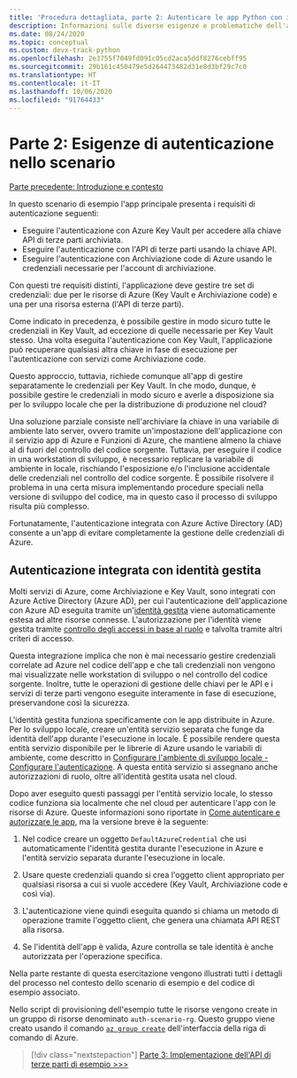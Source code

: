 ```yaml
---
title: 'Procedura dettagliata, parte 2: Autenticare le app Python con i servizi di Azure'
description: Informazioni sulle diverse esigenze e problematiche dell'autenticazione nello scenario di esempio e su come rispondere con l'autenticazione integrata di Azure.
ms.date: 08/24/2020
ms.topic: conceptual
ms.custom: devx-track-python
ms.openlocfilehash: 2e3755f7049fd091c05cd2aca5ddf8276cebff95
ms.sourcegitcommit: 29b161c450479e5d264473482d31e8d3bf29c7c0
ms.translationtype: HT
ms.contentlocale: it-IT
ms.lasthandoff: 10/06/2020
ms.locfileid: "91764433"
---
```

# <a name="part-2-authentication-needs-in-the-scenario"></a>Parte 2: Esigenze di autenticazione nello scenario

[Parte precedente: Introduzione e contesto](walkthrough-tutorial-authentication-01.md)

In questo scenario di esempio l'app principale presenta i requisiti di autenticazione seguenti:

- Eseguire l'autenticazione con Azure Key Vault per accedere alla chiave API di terze parti archiviata.
- Eseguire l'autenticazione con l'API di terze parti usando la chiave API.
- Eseguire l'autenticazione con Archiviazione code di Azure usando le credenziali necessarie per l'account di archiviazione.

Con questi tre requisiti distinti, l'applicazione deve gestire tre set di credenziali: due per le risorse di Azure (Key Vault e Archiviazione code) e una per una risorsa esterna (l'API di terze parti).

Come indicato in precedenza, è possibile gestire in modo sicuro tutte le credenziali in Key Vault, ad eccezione di quelle necessarie per Key Vault stesso. Una volta eseguita l'autenticazione con Key Vault, l'applicazione può recuperare qualsiasi altra chiave in fase di esecuzione per l'autenticazione con servizi come Archiviazione code.

Questo approccio, tuttavia, richiede comunque all'app di gestire separatamente le credenziali per Key Vault. In che modo, dunque, è possibile gestire le credenziali in modo sicuro e averle a disposizione sia per lo sviluppo locale che per la distribuzione di produzione nel cloud?

Una soluzione parziale consiste nell'archiviare la chiave in una variabile di ambiente lato server, ovvero tramite un'impostazione dell'applicazione con il servizio app di Azure e Funzioni di Azure, che mantiene almeno la chiave al di fuori del controllo del codice sorgente. Tuttavia, per eseguire il codice in una workstation di sviluppo, è necessario replicare la variabile di ambiente in locale, rischiando l'esposizione e/o l'inclusione accidentale delle credenziali nel controllo del codice sorgente. È possibile risolvere il problema in una certa misura implementando procedure speciali nella versione di sviluppo del codice, ma in questo caso il processo di sviluppo risulta più complesso.

Fortunatamente, l'autenticazione integrata con Azure Active Directory (AD) consente a un'app di evitare completamente la gestione delle credenziali di Azure.

## <a name="integrated-authentication-with-managed-identity"></a>Autenticazione integrata con identità gestita

Molti servizi di Azure, come Archiviazione e Key Vault, sono integrati con Azure Active Directory (Azure AD), per cui l'autenticazione dell'applicazione con Azure AD eseguita tramite un'[identità gestita](/azure/active-directory/managed-identities-azure-resources/overview) viene automaticamente estesa ad altre risorse connesse. L'autorizzazione per l'identità viene gestita tramite [controllo degli accessi in base al ruolo](/azure/role-based-access-control/role-assignments-steps) e talvolta tramite altri criteri di accesso.

Questa integrazione implica che non è mai necessario gestire credenziali correlate ad Azure nel codice dell'app e che tali credenziali non vengono mai visualizzate nelle workstation di sviluppo o nel controllo del codice sorgente. Inoltre, tutte le operazioni di gestione delle chiavi per le API e i servizi di terze parti vengono eseguite interamente in fase di esecuzione, preservandone così la sicurezza.

L'identità gestita funziona specificamente con le app distribuite in Azure. Per lo sviluppo locale, creare un'entità servizio separata che funge da identità dell'app durante l'esecuzione in locale. È possibile rendere questa entità servizio disponibile per le librerie di Azure usando le variabili di ambiente, come descritto in [Configurare l'ambiente di sviluppo locale - Configurare l'autenticazione](configure-local-development-environment.md#configure-authentication). A questa entità servizio si assegnano anche autorizzazioni di ruolo, oltre all'identità gestita usata nel cloud.

Dopo aver eseguito questi passaggi per l'entità servizio locale, lo stesso codice funziona sia localmente che nel cloud per autenticare l'app con le risorse di Azure. Queste informazioni sono riportate in [Come autenticare e autorizzare le app](azure-sdk-authenticate.md), ma la versione breve è la seguente:

1. Nel codice creare un oggetto `DefaultAzureCredential` che usi automaticamente l'identità gestita durante l'esecuzione in Azure e l'entità servizio separata durante l'esecuzione in locale.

1. Usare queste credenziali quando si crea l'oggetto client appropriato per qualsiasi risorsa a cui si vuole accedere (Key Vault, Archiviazione code e così via).

1. L'autenticazione viene quindi eseguita quando si chiama un metodo di operazione tramite l'oggetto client, che genera una chiamata API REST alla risorsa.

1. Se l'identità dell'app è valida, Azure controlla se tale identità è anche autorizzata per l'operazione specifica.

Nella parte restante di questa esercitazione vengono illustrati tutti i dettagli del processo nel contesto dello scenario di esempio e del codice di esempio associato.

Nello script di provisioning dell'esempio tutte le risorse vengono create in un gruppo di risorse denominato `auth-scenario-rg`. Questo gruppo viene creato usando il comando [`az group create`](/cli/azure/group#az-group-create) dell'interfaccia della riga di comando di Azure.

> [!div class="nextstepaction"]
> [Parte 3: Implementazione dell'API di terze parti di esempio >>>](walkthrough-tutorial-authentication-03.md)
